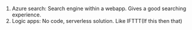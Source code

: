 
1. Azure search: Search engine within a webapp. Gives a good searching experience.
2. Logic apps: No code, serverless solution. Like IFTTT(If this then that)